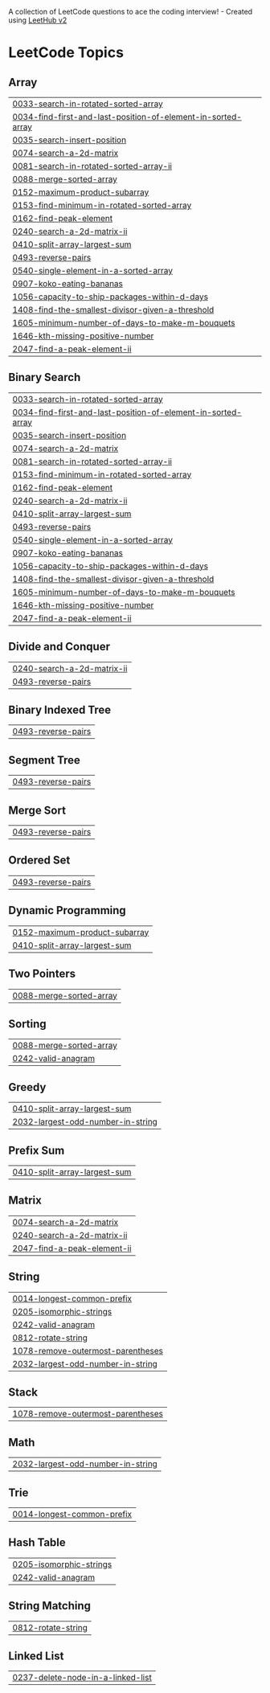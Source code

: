 A collection of LeetCode questions to ace the coding interview! - Created using [LeetHub v2](https://github.com/arunbhardwaj/LeetHub-2.0)
<!---LeetCode Topics Start-->
# LeetCode Topics
## Array
|  |
| ------- |
| [0033-search-in-rotated-sorted-array](https://github.com/Roshni-seth/Leetcode/tree/master/0033-search-in-rotated-sorted-array) |
| [0034-find-first-and-last-position-of-element-in-sorted-array](https://github.com/Roshni-seth/Leetcode/tree/master/0034-find-first-and-last-position-of-element-in-sorted-array) |
| [0035-search-insert-position](https://github.com/Roshni-seth/Leetcode/tree/master/0035-search-insert-position) |
| [0074-search-a-2d-matrix](https://github.com/Roshni-seth/Leetcode/tree/master/0074-search-a-2d-matrix) |
| [0081-search-in-rotated-sorted-array-ii](https://github.com/Roshni-seth/Leetcode/tree/master/0081-search-in-rotated-sorted-array-ii) |
| [0088-merge-sorted-array](https://github.com/Roshni-seth/Leetcode/tree/master/0088-merge-sorted-array) |
| [0152-maximum-product-subarray](https://github.com/Roshni-seth/Leetcode/tree/master/0152-maximum-product-subarray) |
| [0153-find-minimum-in-rotated-sorted-array](https://github.com/Roshni-seth/Leetcode/tree/master/0153-find-minimum-in-rotated-sorted-array) |
| [0162-find-peak-element](https://github.com/Roshni-seth/Leetcode/tree/master/0162-find-peak-element) |
| [0240-search-a-2d-matrix-ii](https://github.com/Roshni-seth/Leetcode/tree/master/0240-search-a-2d-matrix-ii) |
| [0410-split-array-largest-sum](https://github.com/Roshni-seth/Leetcode/tree/master/0410-split-array-largest-sum) |
| [0493-reverse-pairs](https://github.com/Roshni-seth/Leetcode/tree/master/0493-reverse-pairs) |
| [0540-single-element-in-a-sorted-array](https://github.com/Roshni-seth/Leetcode/tree/master/0540-single-element-in-a-sorted-array) |
| [0907-koko-eating-bananas](https://github.com/Roshni-seth/Leetcode/tree/master/0907-koko-eating-bananas) |
| [1056-capacity-to-ship-packages-within-d-days](https://github.com/Roshni-seth/Leetcode/tree/master/1056-capacity-to-ship-packages-within-d-days) |
| [1408-find-the-smallest-divisor-given-a-threshold](https://github.com/Roshni-seth/Leetcode/tree/master/1408-find-the-smallest-divisor-given-a-threshold) |
| [1605-minimum-number-of-days-to-make-m-bouquets](https://github.com/Roshni-seth/Leetcode/tree/master/1605-minimum-number-of-days-to-make-m-bouquets) |
| [1646-kth-missing-positive-number](https://github.com/Roshni-seth/Leetcode/tree/master/1646-kth-missing-positive-number) |
| [2047-find-a-peak-element-ii](https://github.com/Roshni-seth/Leetcode/tree/master/2047-find-a-peak-element-ii) |
## Binary Search
|  |
| ------- |
| [0033-search-in-rotated-sorted-array](https://github.com/Roshni-seth/Leetcode/tree/master/0033-search-in-rotated-sorted-array) |
| [0034-find-first-and-last-position-of-element-in-sorted-array](https://github.com/Roshni-seth/Leetcode/tree/master/0034-find-first-and-last-position-of-element-in-sorted-array) |
| [0035-search-insert-position](https://github.com/Roshni-seth/Leetcode/tree/master/0035-search-insert-position) |
| [0074-search-a-2d-matrix](https://github.com/Roshni-seth/Leetcode/tree/master/0074-search-a-2d-matrix) |
| [0081-search-in-rotated-sorted-array-ii](https://github.com/Roshni-seth/Leetcode/tree/master/0081-search-in-rotated-sorted-array-ii) |
| [0153-find-minimum-in-rotated-sorted-array](https://github.com/Roshni-seth/Leetcode/tree/master/0153-find-minimum-in-rotated-sorted-array) |
| [0162-find-peak-element](https://github.com/Roshni-seth/Leetcode/tree/master/0162-find-peak-element) |
| [0240-search-a-2d-matrix-ii](https://github.com/Roshni-seth/Leetcode/tree/master/0240-search-a-2d-matrix-ii) |
| [0410-split-array-largest-sum](https://github.com/Roshni-seth/Leetcode/tree/master/0410-split-array-largest-sum) |
| [0493-reverse-pairs](https://github.com/Roshni-seth/Leetcode/tree/master/0493-reverse-pairs) |
| [0540-single-element-in-a-sorted-array](https://github.com/Roshni-seth/Leetcode/tree/master/0540-single-element-in-a-sorted-array) |
| [0907-koko-eating-bananas](https://github.com/Roshni-seth/Leetcode/tree/master/0907-koko-eating-bananas) |
| [1056-capacity-to-ship-packages-within-d-days](https://github.com/Roshni-seth/Leetcode/tree/master/1056-capacity-to-ship-packages-within-d-days) |
| [1408-find-the-smallest-divisor-given-a-threshold](https://github.com/Roshni-seth/Leetcode/tree/master/1408-find-the-smallest-divisor-given-a-threshold) |
| [1605-minimum-number-of-days-to-make-m-bouquets](https://github.com/Roshni-seth/Leetcode/tree/master/1605-minimum-number-of-days-to-make-m-bouquets) |
| [1646-kth-missing-positive-number](https://github.com/Roshni-seth/Leetcode/tree/master/1646-kth-missing-positive-number) |
| [2047-find-a-peak-element-ii](https://github.com/Roshni-seth/Leetcode/tree/master/2047-find-a-peak-element-ii) |
## Divide and Conquer
|  |
| ------- |
| [0240-search-a-2d-matrix-ii](https://github.com/Roshni-seth/Leetcode/tree/master/0240-search-a-2d-matrix-ii) |
| [0493-reverse-pairs](https://github.com/Roshni-seth/Leetcode/tree/master/0493-reverse-pairs) |
## Binary Indexed Tree
|  |
| ------- |
| [0493-reverse-pairs](https://github.com/Roshni-seth/Leetcode/tree/master/0493-reverse-pairs) |
## Segment Tree
|  |
| ------- |
| [0493-reverse-pairs](https://github.com/Roshni-seth/Leetcode/tree/master/0493-reverse-pairs) |
## Merge Sort
|  |
| ------- |
| [0493-reverse-pairs](https://github.com/Roshni-seth/Leetcode/tree/master/0493-reverse-pairs) |
## Ordered Set
|  |
| ------- |
| [0493-reverse-pairs](https://github.com/Roshni-seth/Leetcode/tree/master/0493-reverse-pairs) |
## Dynamic Programming
|  |
| ------- |
| [0152-maximum-product-subarray](https://github.com/Roshni-seth/Leetcode/tree/master/0152-maximum-product-subarray) |
| [0410-split-array-largest-sum](https://github.com/Roshni-seth/Leetcode/tree/master/0410-split-array-largest-sum) |
## Two Pointers
|  |
| ------- |
| [0088-merge-sorted-array](https://github.com/Roshni-seth/Leetcode/tree/master/0088-merge-sorted-array) |
## Sorting
|  |
| ------- |
| [0088-merge-sorted-array](https://github.com/Roshni-seth/Leetcode/tree/master/0088-merge-sorted-array) |
| [0242-valid-anagram](https://github.com/Roshni-seth/Leetcode/tree/master/0242-valid-anagram) |
## Greedy
|  |
| ------- |
| [0410-split-array-largest-sum](https://github.com/Roshni-seth/Leetcode/tree/master/0410-split-array-largest-sum) |
| [2032-largest-odd-number-in-string](https://github.com/Roshni-seth/Leetcode/tree/master/2032-largest-odd-number-in-string) |
## Prefix Sum
|  |
| ------- |
| [0410-split-array-largest-sum](https://github.com/Roshni-seth/Leetcode/tree/master/0410-split-array-largest-sum) |
## Matrix
|  |
| ------- |
| [0074-search-a-2d-matrix](https://github.com/Roshni-seth/Leetcode/tree/master/0074-search-a-2d-matrix) |
| [0240-search-a-2d-matrix-ii](https://github.com/Roshni-seth/Leetcode/tree/master/0240-search-a-2d-matrix-ii) |
| [2047-find-a-peak-element-ii](https://github.com/Roshni-seth/Leetcode/tree/master/2047-find-a-peak-element-ii) |
## String
|  |
| ------- |
| [0014-longest-common-prefix](https://github.com/Roshni-seth/Leetcode/tree/master/0014-longest-common-prefix) |
| [0205-isomorphic-strings](https://github.com/Roshni-seth/Leetcode/tree/master/0205-isomorphic-strings) |
| [0242-valid-anagram](https://github.com/Roshni-seth/Leetcode/tree/master/0242-valid-anagram) |
| [0812-rotate-string](https://github.com/Roshni-seth/Leetcode/tree/master/0812-rotate-string) |
| [1078-remove-outermost-parentheses](https://github.com/Roshni-seth/Leetcode/tree/master/1078-remove-outermost-parentheses) |
| [2032-largest-odd-number-in-string](https://github.com/Roshni-seth/Leetcode/tree/master/2032-largest-odd-number-in-string) |
## Stack
|  |
| ------- |
| [1078-remove-outermost-parentheses](https://github.com/Roshni-seth/Leetcode/tree/master/1078-remove-outermost-parentheses) |
## Math
|  |
| ------- |
| [2032-largest-odd-number-in-string](https://github.com/Roshni-seth/Leetcode/tree/master/2032-largest-odd-number-in-string) |
## Trie
|  |
| ------- |
| [0014-longest-common-prefix](https://github.com/Roshni-seth/Leetcode/tree/master/0014-longest-common-prefix) |
## Hash Table
|  |
| ------- |
| [0205-isomorphic-strings](https://github.com/Roshni-seth/Leetcode/tree/master/0205-isomorphic-strings) |
| [0242-valid-anagram](https://github.com/Roshni-seth/Leetcode/tree/master/0242-valid-anagram) |
## String Matching
|  |
| ------- |
| [0812-rotate-string](https://github.com/Roshni-seth/Leetcode/tree/master/0812-rotate-string) |
## Linked List
|  |
| ------- |
| [0237-delete-node-in-a-linked-list](https://github.com/Roshni-seth/Leetcode/tree/master/0237-delete-node-in-a-linked-list) |
<!---LeetCode Topics End-->